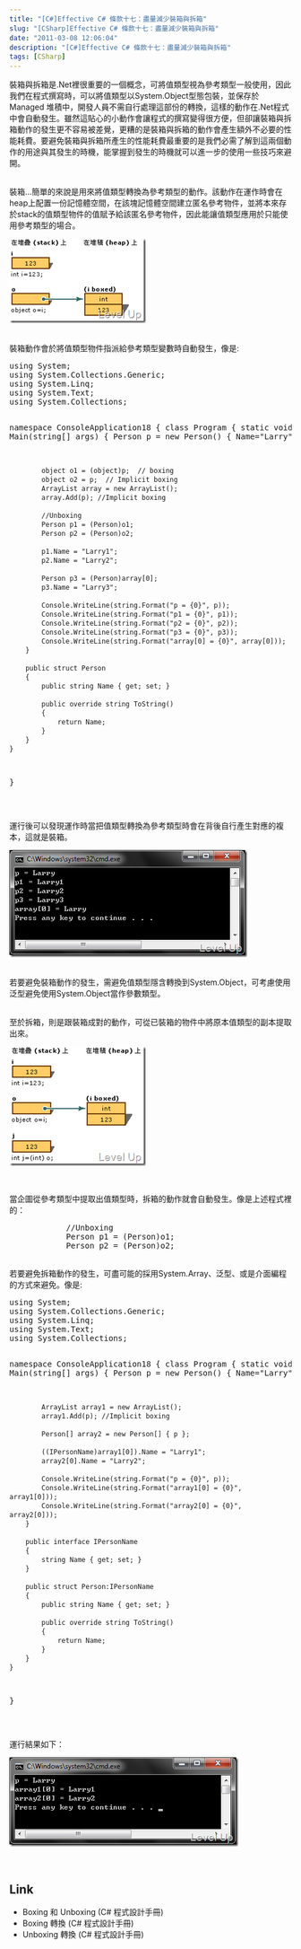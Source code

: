 ```yaml
---
title: "[C#]Effective C# 條款十七：盡量減少裝箱與拆箱"
slug: "[CSharp]Effective C# 條款十七：盡量減少裝箱與拆箱"
date: "2011-03-08 12:06:04"
description: "[C#]Effective C# 條款十七：盡量減少裝箱與拆箱"
tags: [CSharp]
---
```


<p>
	裝箱與拆箱是.Net裡很重要的一個概念，可將值類型視為參考類型一般使用，因此我們在程式撰寫時，可以將值類型以System.Object型態包裝，並保存於Managed 堆積中，開發人員不需自行處理這部份的轉換，這樣的動作在.Net程式中會自動發生。雖然這貼心的小動作會讓程式的撰寫變得很方便，但卻讓裝箱與拆箱動作的發生更不容易被差覺，更糟的是裝箱與拆箱的動作會產生額外不必要的性能耗費。要避免裝箱與拆箱所產生的性能耗費最重要的是我們必需了解到這兩個動作的用途與其發生的時機，能掌握到發生的時機就可以進一步的使用一些技巧來避開。</p>
<p>
	<br />
	裝箱...簡單的來說是用來將值類型轉換為參考類型的動作。該動作在運作時會在heap上配置一份記憶體空間，在該塊記憶體空間建立匿名參考物件，並將本來存於stack的值類型物件的值賦予給該匿名參考物件，因此能讓值類型應用於只能使用參考類型的場合。</p>
<p>
	<img alt="image" border="0" height="151" src="\images\posts\21712\image_thumb_3.png" style="border-bottom: 0px; border-left: 0px; border-top: 0px; border-right: 0px" width="244" /></p>
<p>
	<br />
	裝箱動作會於將值類型物件指派給參考類型變數時自動發生，像是:</p>
<div class="wlWriterSmartContent" id="scid:812469c5-0cb0-4c63-8c15-c81123a09de7:91b83bf4-c17d-4ccc-b2d5-d125038eeadd" style="padding-bottom: 0px; margin: 0px; padding-left: 0px; padding-right: 0px; display: inline; float: none; padding-top: 0px">
	<pre class="c#" name="code">
using System;
using System.Collections.Generic;
using System.Linq;
using System.Text;
using System.Collections;

namespace ConsoleApplication18
{
    class Program
    {
        static void Main(string[] args)
        {
            Person p = new Person() { Name="Larry"};

            object o1 = (object)p;  // boxing
            object o2 = p;  // Implicit boxing
            ArrayList array = new ArrayList();
            array.Add(p); //Implicit boxing

            //Unboxing
            Person p1 = (Person)o1;
            Person p2 = (Person)o2;

            p1.Name = "Larry1";
            p2.Name = "Larry2";

            Person p3 = (Person)array[0];
            p3.Name = "Larry3";

            Console.WriteLine(string.Format("p = {0}", p));
            Console.WriteLine(string.Format("p1 = {0}", p1));
            Console.WriteLine(string.Format("p2 = {0}", p2));
            Console.WriteLine(string.Format("p3 = {0}", p3));
            Console.WriteLine(string.Format("array[0] = {0}", array[0]));
        }

        public struct Person
        {
            public string Name { get; set; }

            public override string ToString()
            {
                return Name;
            }
        }
    }
}</pre>
</div>
<p>
	 </p>
<p>
	運行後可以發現運作時當把值類型轉換為參考類型時會在背後自行產生對應的複本，這就是裝箱。</p>
<p>
	<img alt="image" border="0" height="191" src="\images\posts\21712\image_thumb_1.png" style="border-bottom: 0px; border-left: 0px; border-top: 0px; border-right: 0px" width="425" /></p>
<p>
	<br />
	若要避免裝箱動作的發生，需避免值類型隱含轉換到System.Object，可考慮使用泛型避免使用System.Object當作參數類型。</p>
<p>
	<br />
	至於拆箱，則是跟裝箱成對的動作，可從已裝箱的物件中將原本值類型的副本提取出來。</p>
<p>
	<img alt="image" border="0" height="213" src="\images\posts\21712\image_thumb_4.png" style="border-bottom: 0px; border-left: 0px; border-top: 0px; border-right: 0px" width="244" /></p>
<p>
	 </p>
<p>
	當企圖從參考類型中提取出值類型時，拆箱的動作就會自動發生。像是上述程式裡的：</p>
<div class="wlWriterSmartContent" id="scid:812469c5-0cb0-4c63-8c15-c81123a09de7:d1cf8cd3-d660-4e62-9ad1-7f8d84ba4678" style="padding-bottom: 0px; margin: 0px; padding-left: 0px; padding-right: 0px; display: inline; float: none; padding-top: 0px">
	<pre class="c#" name="code">
            //Unboxing
            Person p1 = (Person)o1; 
            Person p2 = (Person)o2;</pre>
</div>
<p>
	<br />
	若要避免拆箱動作的發生，可盡可能的採用System.Array、泛型、或是介面編程的方式來避免。像是:</p>
<div class="wlWriterSmartContent" id="scid:812469c5-0cb0-4c63-8c15-c81123a09de7:43d35309-57ea-4740-8a91-bf60e1f71d77" style="padding-bottom: 0px; margin: 0px; padding-left: 0px; padding-right: 0px; display: inline; float: none; padding-top: 0px">
	<pre class="c#" name="code">
using System;
using System.Collections.Generic;
using System.Linq;
using System.Text;
using System.Collections;

namespace ConsoleApplication18
{
    class Program
    {
        static void Main(string[] args)
        {
            Person p = new Person() { Name="Larry"};
            
            ArrayList array1 = new ArrayList();
            array1.Add(p); //Implicit boxing
            
            Person[] array2 = new Person[] { p };
                          
            ((IPersonName)array1[0]).Name = "Larry1";
            array2[0].Name = "Larry2";
            
            Console.WriteLine(string.Format("p = {0}", p));
            Console.WriteLine(string.Format("array1[0] = {0}", array1[0]));
            Console.WriteLine(string.Format("array2[0] = {0}", array2[0]));
        }

        public interface IPersonName
        {
            string Name { get; set; }
        }

        public struct Person:IPersonName 
        {
            public string Name { get; set; }

            public override string ToString()
            {
                return Name;
            }
        }
    }
}</pre>
</div>
<p>
	 </p>
<p>
	運行結果如下：</p>
<p>
	<img alt="image" border="0" height="159" src="\images\posts\21712\image_thumb_2.png" style="border-bottom: 0px; border-left: 0px; border-top: 0px; border-right: 0px" width="409" /></p>
<p>
	 </p>
<h2>
	Link</h2>
<ul>
	<li>
		Boxing 和 Unboxing (C# 程式設計手冊)</li>
	<li>
		Boxing 轉換 (C# 程式設計手冊)</li>
	<li>
		Unboxing 轉換 (C# 程式設計手冊)</li>
</ul>
